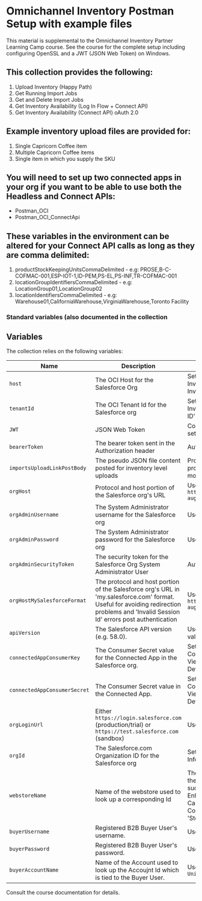# Omnichannel Inventory Postman Setup with example files

This material is supplemental to the Omnichannel Inventory Partner Learning Camp course. See the course for the complete setup including configuring OpenSSL and a JWT (JSON Web Token) on Windows.

## This collection provides the following:

1. Upload Inventory (Happy Path)
2. Get Running Import Jobs
3. Get and Delete Import Jobs
4. Get Inventory Availability (Log In Flow + Connect API)
5. Get Inventory Availability (Connect API) oAuth 2.0

## Example inventory upload files are provided for:

 1.  Single Capricorn Coffee item
 2.  Multiple Capricorn Coffee items
 3.  Single item in which you supply the SKU

## You will need to set up two connected apps in your org if you want to be able to use both the Headless and Connect APIs:
- Postman_OCI
- Postman_OCI_ConnectApi

## These variables in the environment can be altered for your Connect API calls as long as they are comma delimited:

1. productStockKeepingUnitsCommaDelimited - e.g: PROSE,B-C-COFMAC-001,ESP-IOT-1,ID-PEM,PS-EL,PS-INF,TR-COFMAC-001
2. locationGroupIdentifiersCommaDelimited - e.g: LocationGroup01,LocationGroup02
3. locationIdentifiersCommaDelimited - e.g: Warehouse01,CaliforniaWarehouse,VirginiaWarehouse,Toronto Facility

### Standard variables (also documented in the collection

## Variables

The collection relies on the following variables:

| Name | Description | Location |
| --- | --- | --- |
| `host` | The OCI Host for the Salesforce Org | Setup > Omnichannel Inventory > 'Base URL for Inventory API Calls' |
| `tenantId` | The OCI Tenant Id for the Salesforce org | Setup > Omnichannel Inventory > 'Tenant Group ID' |
| `JWT` | JSON Web Token | Consult the course for setup procedure |
| `bearerToken` | The bearer token sent in the Authorization header | Autogenerated |
| `importsUploadLinkPostBody` | The pseudo JSON file content posted for inventory level uploads | Provided for example products and can be modified to suit your needs |
| `orgHost` | Protocol and host portion of the Salesforce org's URL | User supplied. Example: `https://yourusername-august.lightning.force.com` |
| `orgAdminUsername` | The System Administrator username for the Salesforce org | User supplied |
| `orgAdminPassword` | The System Administrator password for the Salesforce org | User supplied |
| `orgAdminSecurityToken` | The security token for the Salesforce Org System Administrator User | Autogenerated |
| `orgHostMySalesforceFormat` | The protocol and host portion of the Salesforce org's URL in 'my.salesforce.com' format. Useful for avoiding redirection problems and 'Invalid Session Id' errors post authentication | User supplied. Example: `https://yourusername-august.my.salesforce.com` |
| `apiVersion` | The Salesforce API version (e.g. 58.0). | User supplied. Most recent value recommended. |
| `connectedAppConsumerKey` | The Consumer Secret value for the Connected App in the Salesforce org. | Setup > App Manager > Connected App Record > View > Manage Consumer Details |
| `connectedAppConsumerSecret` | The Consumer Secret value in the Connected App. | Setup > App Manager > Connected App Record > View > Manage Consumer Details |
| `orgLoginUrl` | Either `https://login.salesforce.com` (production/trial) or `https://test.salesforce.com` (sandbox) | User supplied |
| `orgId` | The Salesforce.com Organization ID for the Salesforce org | Setup > Company Information |
| `webstoreName` | Name of the webstore used to look up a corresponding Id | The value specified when the store / site was created such as 'B2B LWR Enhanced Store from TSO.' Can be found in the Commerce App under 'Stores.' |
| `buyerUsername` | Registered B2B Buyer User's username. | User supplied. |
| `buyerPassword` | Registered B2B Buyer User's password. | User supplied. |
| `buyerAccountName` | Name of the Account used to look up the Accoujnt Id which is tied to the Buyer User. | User supplied. Example: `United Coffee Bean Corp` |

Consult the course documentation for details.


